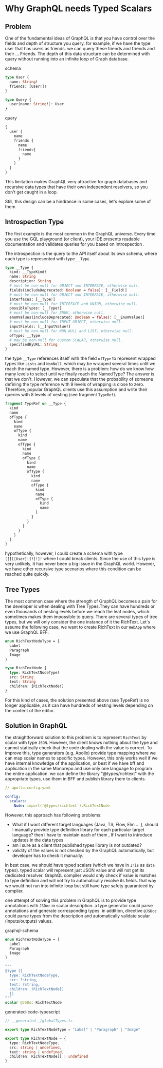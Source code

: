 # Why GraphQL needs Typed Scalars

## Problem

One of the fundamental ideas of GraphQL is that you have control over the fields and depth of structure you query. for example, if we have the type user that has users as friends. we can query these friends and friends and their ... Friends. The depth of this data structure can be determined with query without running into an infinite loop of Graph database.

schema

```graphql
type User {
  name: String!
  friends: [User!]!
}

type Query {
  user(name: String!): User
}
```

query

```graphql
{
  user {
    name
    friends {
      name
      friends{
        name
      }
    }
  }
}
```

This limitation makes GraphQL very attractive for graph databases and recursive data types that have their own independent resolvers, so you don't get caught in a loop.

Still, this design can be a hindrance in some cases, let's explore some of them.

## Introspection Type

The first example is the most common in the GraphQL universe. Every time you use the GQL playground (or client), your IDE presents readable documentation and validates queries for you based on introspection .

The introspection is the query to the API itself about its own schema, where each type is represented with type `__Type`.

```graphql
type __Type {
  kind: __TypeKind!
  name: String
  description: String
  # must be non-null for OBJECT and INTERFACE, otherwise null.
  fields(includeDeprecated: Boolean = false): [__Field!]
  # must be non-null for OBJECT and INTERFACE, otherwise null.
  interfaces: [__Type!]
  # must be non-null for INTERFACE and UNION, otherwise null.
  possibleTypes: [__Type!]
  # must be non-null for ENUM, otherwise null.
  enumValues(includeDeprecated: Boolean = false): [__EnumValue!]
  # must be non-null for INPUT_OBJECT, otherwise null.
  inputFields: [__InputValue!]
  # must be non-null for NON_NULL and LIST, otherwise null.
  ofType: __Type
  # may be non-null for custom SCALAR, otherwise null.
  specifiedByURL: String
}
```


the type `__Type` references itself with the field `ofType` to represent wrapped types like `Lists` and `NonNull`, which may be wrapped several times until we reach the named type. However, there is a problem: how do we know how many levels to select until we finally reach the NamedType? The answer is that we don't. However, we can speculate that the probability of someone defining the type reference with 9 levels of wrapping is close to zero. Therefore, popular GraphQL clients use this assumption and write their queries with 8 levels of nesting (see fragment `TypeRef`).

```graphql
fragment TypeRef on __Type {
  kind
  name
  ofType {
    kind
    name
    ofType {
      kind
      name
      ofType {
        kind
        name
        ofType {
          kind
          name
          ofType {
            kind
            name
            ofType {
              kind
              name
              ofType {
                kind
                name
              }
            }
          }
        }
      }
    }
  }
}
```

hypothetically, however, I could create a schema with type `[[[[[User]!]!]!]!` where I could break clients. Since the use of this type is very unlikely, it has never been a big issue in the GraphQL world. However, we have other recursive type scenarios where this condition can be reached quite quickly.

## Tree Types

The most common case where the strength of GraphQL becomes a pain for the developer is when dealing with Tree Types.They can have hundreds or even thousands of nesting levels before we reach the leaf nodes, which sometimes makes them impossible to query. There are several types of tree types, but we will only consider the one instance of it the RichText. Let's assume the following case, we want to create RichText in our `WebApp` where we use GraphQL BFF.

```graphql
enum RichTextNodeType = {
  Label
  Paragraph
  Image
}

type RichTextNode {
  type: RichTextNodeType!
  src: String
  text: String
  children: [RichTextNode!]
}
```

For this kind of cases, the solution presented above (see TypeRef) is no longer applicable, as it can have hundreds of nesting levels depending on the content of the editor.

## Solution in GraphQL

the straightforward solution to this problem is to represent `RichText` by scalar with type `JSON`. However, the client knows nothing about the type and cannot statically check that the code dealing with the value is correct. To improve this, type generators (e.g. Apollo) provide type mapping where we can map scalar names to specific types. However, this only works well if we have internal knowledge of the application, or best if we have bff and application in the same Monorepo and use only one language to program the entire application. we can define the library "@types/richtext" with the appropriate types, use them in BFF and publish library them to clients.


```yaml
// apollo.config.yaml

config:
  scalars:
    Node: import('@types/richtext').RichTextNode
```

However, this approach has following problems:

- What if I want different target languages (Java, TS, Flow, Elm ... ), should I manually provide type definition library for each particular target language? then  i have to maintain each of them , If I want to introduce updates in the data types
- am i sure as a client that published types library is not outdated?
- validity of the values is not checked by the GraphQL automatically, but developer has to check it manually.

in best case, we should have typed scalars (which we have in `Iris` as `data` types). typed scalar will represent just JSON value and will not get its dedicated resolver. GraphQL compiler would only check if value is matches to type definition and will not try to automatically resolve its fields. that way we would not run into infinite loop but still have type safety guaranteed by compiler.

one attempt of solving this problem in GraphQL is to provide type annotations with `JSDoc` in scalar description. a type generator could parse annotations and generate corresponding types. in addition,  directive `@JSDoc` could parse types from the description and automatically validate scalar (inputs/outputs) values.

graphql-schema

```graphql
enum RichTextNodeType = {
  Label
  Paragraph
  Image
}

"""
@type {{  
  type: RichTextNodeType,
  src: ?string,
  text: ?string,
  children: ?RichTextNode[]
  }}
"""
scalar @JSDoc RichTextNode
```

generated-code-typescript

```ts
// __generated__/globalTypes.ts

export type RichTextNodeType = "Label" | "Paragraph" | "Image"

export type RichTextNode = {
  type: RichTextNodeType,
  src: string | undefined,
  text: string | undefined,
  children: RichTextNode[] | undefined
}
```